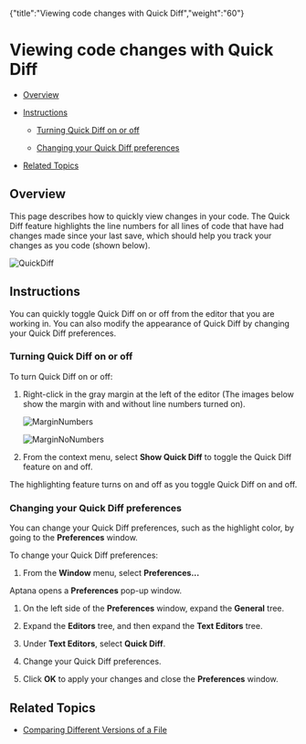 {"title":"Viewing code changes with Quick Diff","weight":"60"} 

# Viewing code changes with Quick Diff

*   [Overview](#Overview)
    
*   [Instructions](#Instructions)
    
    *   [Turning Quick Diff on or off](#TurningQuickDiffonoroff)
        
    *   [Changing your Quick Diff preferences](#ChangingyourQuickDiffpreferences)
        
*   [Related Topics](#RelatedTopics)
    

## Overview

This page describes how to quickly view changes in your code. The Quick Diff feature highlights the line numbers for all lines of code that have had changes made since your last save, which should help you track your changes as you code (shown below).

![QuickDiff](/Images/appc/download/attachments/30083192/QuickDiff.png)

## Instructions

You can quickly toggle Quick Diff on or off from the editor that you are working in. You can also modify the appearance of Quick Diff by changing your Quick Diff preferences.

### Turning Quick Diff on or off

To turn Quick Diff on or off:

1.  Right-click in the gray margin at the left of the editor (The images below show the margin with and without line numbers turned on).
    
    ![MarginNumbers](/Images/appc/download/attachments/30083192/MarginNumbers.png)
    
    ![MarginNoNumbers](/Images/appc/download/attachments/30083192/MarginNoNumbers.png)
    
2.  From the context menu, select **Show Quick Diff** to toggle the Quick Diff feature on and off.
    

The highlighting feature turns on and off as you toggle Quick Diff on and off.

### Changing your Quick Diff preferences

You can change your Quick Diff preferences, such as the highlight color, by going to the **Preferences** window.

To change your Quick Diff preferences:

1.  From the **Window** menu, select **Preferences...**
    

Aptana opens a **Preferences** pop-up window.

1.  On the left side of the **Preferences** window, expand the **General** tree.
    
2.  Expand the **Editors** tree, and then expand the **Text Editors** tree.
    
3.  Under **Text Editors**, select **Quick Diff**.
    
4.  Change your Quick Diff preferences.
    
5.  Click **OK** to apply your changes and close the **Preferences** window.
    

## Related Topics

*   [Comparing Different Versions of a File](/docs/appc/Axway_Appcelerator_Studio/Axway_Appcelerator_Studio_Guide/Basic_Concepts/Working_with_Projects/Comparing_Different_Versions_of_a_File/)